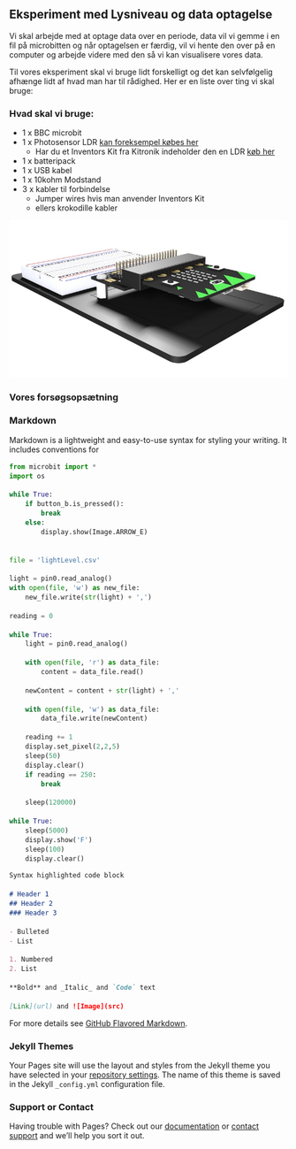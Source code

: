 ## Eksperiment med Lysniveau og data optagelse

Vi skal arbejde med at optage data over en periode, data vil vi gemme i en fil på microbitten og når optagelsen er færdig, vil vi hente den over på en computer og arbejde videre med den så vi kan visualisere vores data.

Til vores eksperiment skal vi bruge lidt forskelligt og det kan selvfølgelig afhænge lidt af hvad man har til rådighed. Her er en liste over ting vi skal bruge:

### Hvad skal vi bruge:

* 1 x BBC microbit
* 1 x Photosensor LDR [kan foreksempel købes her](http://microbit-accessories.co.uk/shop/sensor/ldr-light-sensor/)
    * Har du et Inventors Kit fra Kitronik indeholder den en LDR [køb her](https://www.podconsultsbutik.dk/micro-bit-inventors-kit)
* 1 x batteripack
* 1 x USB kabel
* 1 x 10kohm Modstand
* 3 x kabler til forbindelse
   * Jumper wires hvis man anvender Inventors Kit
   * ellers krokodille kabler 

![Billede af inventors kit](https://github.com/hanshenrikjeppesen/Microbit_light_level/blob/master/5603_inventors_kit_for_the_bbc_microbit_description.jpg)

### Vores forsøgsopsætning



### Markdown

Markdown is a lightweight and easy-to-use syntax for styling your writing. It includes conventions for
```python
from microbit import *
import os

while True:
    if button_b.is_pressed():
        break
    else:
        display.show(Image.ARROW_E)
        

file = 'lightLevel.csv'

light = pin0.read_analog()
with open(file, 'w') as new_file:
    new_file.write(str(light) + ',')

reading = 0

while True:
    light = pin0.read_analog()
    
    with open(file, 'r') as data_file:
        content = data_file.read()
    
    newContent = content + str(light) + ','
    
    with open(file, 'w') as data_file:
        data_file.write(newContent)
    
    reading += 1
    display.set_pixel(2,2,5)
    sleep(50)
    display.clear()
    if reading == 250:
        break
        
    sleep(120000)
    
while True:
    sleep(5000)
    display.show('F')
    sleep(100)
    display.clear()
```
```markdown
Syntax highlighted code block

# Header 1
## Header 2
### Header 3

- Bulleted
- List

1. Numbered
2. List

**Bold** and _Italic_ and `Code` text

[Link](url) and ![Image](src)
```

For more details see [GitHub Flavored Markdown](https://guides.github.com/features/mastering-markdown/).

### Jekyll Themes

Your Pages site will use the layout and styles from the Jekyll theme you have selected in your [repository settings](https://github.com/hanshenrikjeppesen/Microbit_light_level/settings). The name of this theme is saved in the Jekyll `_config.yml` configuration file.

### Support or Contact

Having trouble with Pages? Check out our [documentation](https://help.github.com/categories/github-pages-basics/) or [contact support](https://github.com/contact) and we’ll help you sort it out.
